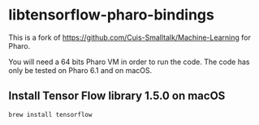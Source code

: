 # libtensorflow-pharo-bindings

This is a fork of https://github.com/Cuis-Smalltalk/Machine-Learning for Pharo.

You will need a 64 bits Pharo VM in order to run the code. The code has only be tested on Pharo 6.1 and on macOS.

## Install Tensor Flow library 1.5.0 on macOS

```
brew install tensorflow
```
